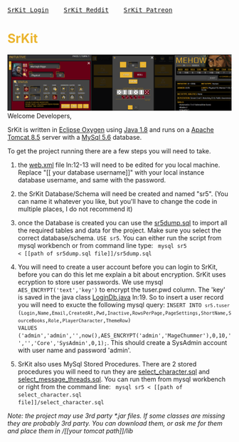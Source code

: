 <pre>
<a href='www.srkit.ca'>SrKit Login</a> &emsp;&emsp; <a href='https://www.reddit.com/r/ShadowrunKit/'>SrKit Reddit</a> &emsp;&emsp; <a href='https://www.patreon.com/srkit'>SrKit Patreon</a>
</pre>
<h1 style='color:#EBB530'>SrKit</h1>
<img src='/images/banner2.png'>
Welcome Developers, 

SrKit is written in <a href='https://www.eclipse.org/downloads/packages/release/oxygen/3a'>Eclipse Oxygen</a> using <a href='https://www.oracle.com/technetwork/java/javase/downloads/jdk8-downloads-2133151.html'>Java 1.8</a> and runs on a <a href='https://tomcat.apache.org/download-80.cgi'>Apache Tomcat 8.5</a> server with a <a href='https://dev.mysql.com/downloads/mysql/5.6.html'>MySql 5.6</a> database.

To get the project running there are a few steps you will need to take.

1. the <a href='/WEB-INF/web.xml'>web.xml</a> file ln:12-13 will need to be edited for you local machine. Replace "[[ your database username]]" with your local instance database username, and same with the password.

2. the SrKit Database/Schema will need be created and named "sr5". (You can name it whatever you like, but you'll have to change the code in multiple places, I do not recommend it)

3. once the Database is created you can use the <a href='/sr5_sql/sr5dump.sql'>sr5dump.sql</a> to import all the required tables and data for the project. Make sure you select the correct database/schema. <code>USE sr5</code>. You can either run the script from mysql workbench or from command line type: <code> mysql sr5 < [[path of sr5dump.sql file]]/sr5dump.sql</code>

4. You will need to create a user account before you can login to SrKit, before you can do this let me explain a bit about encryption. SrKit uses ecryption to store user passwords. We use mysql <code>AES_ENCRYPT('text','key')</code> to encrypt the tuser.pwd column. The 'key' is saved in the java class <a href='/WEB-INF/src/sr/data/LoginDb.java'>LoginDb.java</a> ln:19. So to insert a user record you will need to exucte the following mysql query: <code>INSERT INTO `sr5`.`tuser`
(`Login`,`Name`,`Email`,`CreatedAt`,`Pwd`,`Inactive`,`RowsPerPage`,`PageSettings`,`ShortName`,`SourceBooks`,`Role`,`PlayerCharacter`,`ThemeRow`) VALUES ('admin','admin','',now(),AES_ENCRYPT('admin','MageChummer'),0,10,'','','Core','SysAdmin',0,1);</code>. This should create a SysAdmin account with user name and password 'admin'.

5. SrKit also uses MySql Stored Procedures. There are 2 stored procedures you will need to run they are <a href='/sr5_sql/select_character.sql'>select_character.sql</a> and <a href='/sr5_sql/select_message_threads.sql'>select_message_threads.sql</a>. You can run them from mysql workbench or right from the command line: <code> mysql sr5 < [[path of select_character.sql file]]/select_character.sql</code>

<i>Note: the project may use 3rd party *.jar files. If some classes are missing they are probably 3rd party. You can download them, or ask me for them and place them in /[[your tomcat path]]/lib</i>
